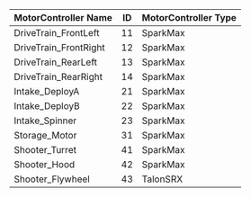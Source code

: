 | MotorController Name  | ID | MotorController Type |
|-----------------------|----|----------------------|
| DriveTrain_FrontLeft  | 11 | SparkMax             |
| DriveTrain_FrontRight | 12 | SparkMax             |
| DriveTrain_RearLeft   | 13 | SparkMax             |
| DriveTrain_RearRight  | 14 | SparkMax             |
| Intake_DeployA        | 21 | SparkMax             |
| Intake_DeployB        | 22 | SparkMax             |
| Intake_Spinner        | 23 | SparkMax             |
| Storage_Motor         | 31 | SparkMax             |
| Shooter_Turret        | 41 | SparkMax             |
| Shooter_Hood          | 42 | SparkMax             |
| Shooter_Flywheel      | 43 | TalonSRX             |
